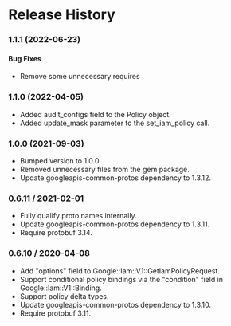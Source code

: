 # Release History

### 1.1.1 (2022-06-23)

#### Bug Fixes

* Remove some unnecessary requires

### 1.1.0 (2022-04-05)

* Added audit_configs field to the Policy object.
* Added update_mask parameter to the set_iam_policy call.

### 1.0.0 (2021-09-03)

* Bumped version to 1.0.0.
* Removed unnecessary files from the gem package.
* Update googleapis-common-protos dependency to 1.3.12.

### 0.6.11 / 2021-02-01

* Fully qualify proto names internally.
* Update googleapis-common-protos dependency to 1.3.11.
* Require protobuf 3.14.

### 0.6.10 / 2020-04-08

* Add "options" field to Google::Iam::V1::GetIamPolicyRequest.
* Support conditional policy bindings via the "condition" field in Google::Iam::V1::Binding.
* Support policy delta types.
* Update googleapis-common-protos dependency to 1.3.10.
* Require protobuf 3.11.
